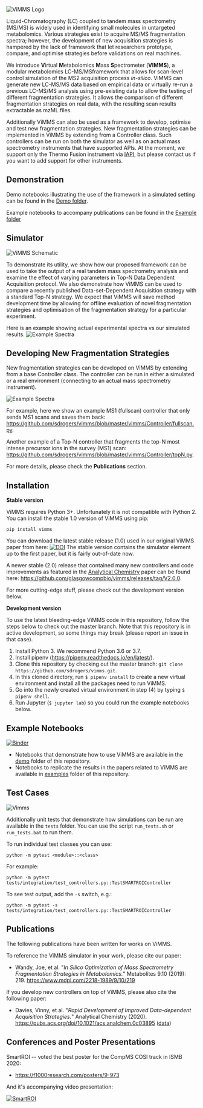 ![ViMMS Logo](images/logo.png?raw=true "ViMMS Logo")

Liquid-Chromatography (LC) coupled to tandem mass spectrometry (MS/MS) is widely used in identifying small molecules in
untargeted metabolomics. Various strategies exist to acquire MS/MS fragmentation spectra; however, the development of 
new acquisition strategies is hampered by the lack of framework that let researchers prototype, compare, and optimise 
strategies before validations on real machines. 

We introduce **V**irtual **M**etabolomics **M**ass **S**pectrometer 
(**VIMMS**), a modular metabolomics LC-MS/MSframework that allows for scan-level control simulation of the MS2 acquisition 
process *in-silico*. ViMMS can generate new LC-MS/MS data based on empirical data or virtually re-run a previous LC-MS/MS 
analysis using pre-existing data to allow the testing of different fragmentation strategies. It allows the 
comparison of different fragmentation strategies on real data, with the resulting scan results extractable as mzML files. 

Additionally ViMMS can also be used as a framework to develop, optimise and test new fragmentation strategies. New 
fragmentation strategies can be implemented in ViMMS by extending from a Controller class. Such controllers can be run
on both the simulator as well as on actual mass spectrometry instruments that have supported APIs. At the moment, we support
only the Thermo Fusion instrument via [IAPI](https://github.com/thermofisherlsms/iapi), but please contact us if you want to 
add support for other instruments.

Demonstration 
---------

Demo notebooks illustrating the use of the framework in a simulated setting can be found in the [Demo folder](https://github.com/sdrogers/vimms/tree/master/demo).

Example notebooks to accompany publications can be found in the [Example folder](https://github.com/sdrogers/vimms/tree/master/examples)

Simulator
---------

![ViMMS Schematic](images/schematic.png?raw=true "ViMMS Schematic")

To demonstrate its utility, we show how our proposed framework can be used to take the output of a real tandem mass 
spectrometry analysis and examine the effect of varying parameters in Top-N Data Dependent Acquisition protocol. 
We also demonstrate how ViMMS can be used to compare a recently published Data-set-Dependent Acquisition strategy with 
a standard Top-N strategy. We expect that ViMMS will save method development time by allowing for offline evaluation of 
novel fragmentation strategies and optimisation of the fragmentation strategy for a particular experiment.

Here is an example showing actual experimental spectra vs our simulated results.
![Example Spectra](images/spectra.png?raw=true "Example Spectra")

Developing New Fragmentation Strategies
---------------------------------------

New fragmentation strategies can be developed on ViMMS by extending from a base Controller class. The controller can be run 
in either a simulated or a real environment (connecting to an actual mass spectrometry instrument).

![Example Spectra](images/old_schematic.png?raw=true "Example Spectra")

For example, here we show an example MS1 (fullscan) controller that only sends MS1 scans and saves them back: 
https://github.com/sdrogers/vimms/blob/master/vimms/Controller/fullscan.py.

Another example of a Top-N controller that fragments the top-N most intense precursor ions in the survey (MS1) scan:
https://github.com/sdrogers/vimms/blob/master/vimms/Controller/topN.py.

For more details, please check the **Publications** section.

Installation
---------------

**Stable version**


ViMMS requires Python 3+. Unfortunately it is not compatible with Python 2. You can install the stable 1.0 version of ViMMS using pip:

```pip install vimms```

You can download the latest stable release (1.0) used in our original ViMMS paper from here: <a href="https://zenodo.org/badge/latestdoi/196360601"><img src="https://zenodo.org/badge/196360601.svg" alt="DOI"></a>
The stable version contains the simulator element up to the first paper, but it is fairly out-of-date now. 

A newer stable (2.0) release that contained many new controllers and code improvements as featured in the [Analytical Chemistry](https://pubs.acs.org/doi/10.1021/acs.analchem.0c03895) paper can be found here: https://github.com/glasgowcompbio/vimms/releases/tag/V2.0.0.

For more cutting-edge stuff, please check out the development version below. 

**Development version**

To use the latest bleeding-edge ViMMS code in this repository, follow the steps below to check out the master branch. Note that this repository is in active development, so some things may break (please report an issue in that case).

1. Install Python 3. We recommend Python 3.6 or 3.7.
2. Install pipenv (https://pipenv.readthedocs.io/en/latest/).
3. Clone this repository by checking out the master branch: `git clone https://github.com/sdrogers/vimms.git`.
4. In this cloned directory, run `$ pipenv install` to create a new virtual environment and install all the packages need to run ViMMS.
5. Go into the newly created virtual environment in step (4) by typing `$ pipenv shell`.
6. Run Jupyter (`$ jupyter lab`) so you could run the example notebooks below.

Example Notebooks
--------

[![Binder](https://mybinder.org/badge_logo.svg)](https://mybinder.org/v2/gh/sdrogers/vimms/master)

- Notebooks that demonstrate how to use ViMMS are available in the [demo](https://github.com/sdrogers/vimms/tree/master/demo) folder of this repository.
- Notebooks to replicate the results in the papers related to ViMMS are available in [examples](https://github.com/sdrogers/vimms/tree/master/examples) folder of this repository.

Test Cases
--------

![Vimms](https://github.com/sdrogers/vimms/workflows/Vimms/badge.svg?branch=master&event=push)

Additionally unit tests that demonstrate how simulations can be run are available in the `tests` folder. You can use the script `run_tests.sh` or `run_tests.bat` to run them.

To run individual test classes you can use:

`python -m pytest <module>::<class>`

For example:

`python -m pytest tests/integration/test_controllers.py::TestSMARTROIController`

To see test output, add the `-s` switch, e.g.:

`python -m pytest -s tests/integration/test_controllers.py::TestSMARTROIController`

Publications
------------

The following publications have been written for works on ViMMS.

To reference the ViMMS simulator in your work, please cite our paper:
- Wandy, Joe, et al. "*In Silico Optimization of Mass Spectrometry Fragmentation Strategies in Metabolomics.*" Metabolites 9.10 (2019): 219. https://www.mdpi.com/2218-1989/9/10/219

If you develop new controllers on top of ViMMS, please also cite the following paper: 
- Davies, Vinny, et al. "*Rapid Development of Improved Data-dependent Acquisition Strategies.*" Analytical Chemistry (2020). https://pubs.acs.org/doi/10.1021/acs.analchem.0c03895 ([data](http://researchdata.gla.ac.uk/1137/))

Conferences and Poster Presentations
------------------------------------

SmartROI -- voted the best poster for the CompMS COSI track in ISMB 2020:
- https://f1000research.com/posters/9-973

And it's accompanying video presentation:

[![SmartROI](http://img.youtube.com/vi/kHPYQicGoHE/0.jpg)](https://www.youtube.com/watch?v=kHPYQicGoHE "SmartROI")

